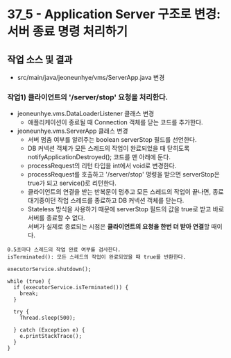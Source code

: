 # 37_5 - Application Server 구조로 변경: 서버 종료 명령 처리하기

## 작업 소스 및 결과

- src/main/java/jeoneunhye/vms/ServerApp.java 변경

### 작업1) 클라이언트의 '/server/stop' 요청을 처리한다.

- jeoneunhye.vms.DataLoaderListener 클래스 변경
    - 애플리케이션이 종료될 때 Connection 객체를 닫는 코드를 추가한다.
- jeoneunhye.vms.ServerApp 클래스 변경
    - 서버 멈춤 여부를 알려주는 boolean serverStop 필드를 선언한다.
    - DB 커넥션 객체가 모든 스레드의 작업이 완료되었을 때 닫히도록 notifyApplicationDestroyed(); 코드를 맨 아래에 둔다.
    - processRequest의 리턴 타입을 int에서 void로 변경한다.
    - processRequest를 호출하고 '/server/stop' 명령을 받으면 serverStop은 true가 되고 service()로 리턴한다.
    - 클라이언트의 연결을 받는 반복문이 멈추고 모든 스레드의 작업이 끝나면, 종료 대기중이던 작업 스레드를 종료하고 DB 커넥션 객체를 닫는다.
    - Stateless 방식을 사용하기 때문에 serverStop 필드의 값을 true로 받고 바로 서버를 종료할 수 없다.  
    서버가 실제로 종료되는 시점은 **클라이언트의 요청을 한번 더 받아 연결**할 때이다.

```
0.5초마다 스레드의 작업 완료 여부를 검사한다.
isTerminated(): 모든 스레드의 작업이 완료되었을 때 true를 반환한다.

executorService.shutdown();

while (true) {
  if (executorService.isTerminated()) {
    break;
  }

  try {
    Thread.sleep(500);

  } catch (Exception e) {
    e.printStackTrace();
  }
}
```